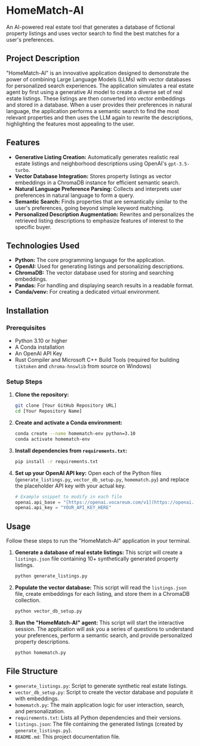 # HomeMatch-AI

An AI-powered real estate tool that generates a database of fictional property listings and uses vector search to find the best matches for a user's preferences.

## Project Description

"HomeMatch-AI" is an innovative application designed to demonstrate the power of combining Large Language Models (LLMs) with vector databases for personalized search experiences. The application simulates a real estate agent by first using a generative AI model to create a diverse set of real estate listings. These listings are then converted into vector embeddings and stored in a database. When a user provides their preferences in natural language, the application performs a semantic search to find the most relevant properties and then uses the LLM again to rewrite the descriptions, highlighting the features most appealing to the user.

## Features

* **Generative Listing Creation:** Automatically generates realistic real estate listings and neighborhood descriptions using OpenAI's `gpt-3.5-turbo`.
* **Vector Database Integration:** Stores property listings as vector embeddings in a ChromaDB instance for efficient semantic search.
* **Natural Language Preference Parsing:** Collects and interprets user preferences in natural language to form a query.
* **Semantic Search:** Finds properties that are semantically similar to the user's preferences, going beyond simple keyword matching.
* **Personalized Description Augmentation:** Rewrites and personalizes the retrieved listing descriptions to emphasize features of interest to the specific buyer.

## Technologies Used

* **Python:** The core programming language for the application.
* **OpenAI:** Used for generating listings and personalizing descriptions.
* **ChromaDB:** The vector database used for storing and searching embeddings.
* **Pandas:** For handling and displaying search results in a readable format.
* **Conda/venv:** For creating a dedicated virtual environment.

## Installation

### Prerequisites

* Python 3.10 or higher
* A Conda installation
* An OpenAI API Key
* Rust Compiler and Microsoft C++ Build Tools (required for building `tiktoken` and `chroma-hnswlib` from source on Windows)

### Setup Steps

1.  **Clone the repository:**
    ```bash
    git clone [Your GitHub Repository URL]
    cd [Your Repository Name]
    ```

2.  **Create and activate a Conda environment:**
    ```bash
    conda create --name homematch-env python=3.10
    conda activate homematch-env
    ```

3.  **Install dependencies from `requirements.txt`:**
    ```bash
    pip install -r requirements.txt
    ```

4.  **Set up your OpenAI API key:**
    Open each of the Python files (`generate_listings.py`, `vector_db_setup.py`, `homematch.py`) and replace the placeholder API key with your actual key.

    ```python
    # Example snippet to modify in each file
    openai.api_base = "[https://openai.vocareum.com/v1](https://openai.vocareum.com/v1)"
    openai.api_key = "YOUR_API_KEY_HERE"
    ```

## Usage

Follow these steps to run the "HomeMatch-AI" application in your terminal.

1.  **Generate a database of real estate listings:**
    This script will create a `listings.json` file containing 10+ synthetically generated property listings.
    ```bash
    python generate_listings.py
    ```

2.  **Populate the vector database:**
    This script will read the `listings.json` file, create embeddings for each listing, and store them in a ChromaDB collection.
    ```bash
    python vector_db_setup.py
    ```

3.  **Run the "HomeMatch-AI" agent:**
    This script will start the interactive session. The application will ask you a series of questions to understand your preferences, perform a semantic search, and provide personalized property descriptions.
    ```bash
    python homematch.py
    ```

## File Structure

* `generate_listings.py`: Script to generate synthetic real estate listings.
* `vector_db_setup.py`: Script to create the vector database and populate it with embeddings.
* `homematch.py`: The main application logic for user interaction, search, and personalization.
* `requirements.txt`: Lists all Python dependencies and their versions.
* `listings.json`: The file containing the generated listings (created by `generate_listings.py`).
* `README.md`: This project documentation file.
